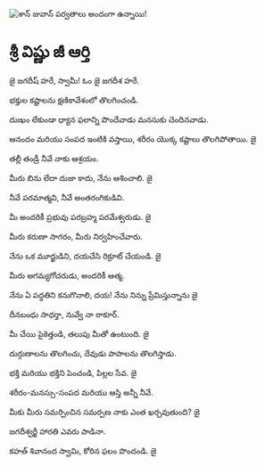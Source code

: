 ![శాన్ జువాన్ పర్వతాలు అందంగా ఉన్నాయి!](lib/images/img.png "శాన్ జువాన్ పర్వతాలు")

# శ్రీ విష్ణు జీ ఆర్తి

జై జగదీష్ హరే, స్వామీ! ఓం జై జగదీశ హరే.

భక్తుల కష్టాలను క్షణికావేశంలో తొలగించండి.

దుఃఖం లేకుండా ధ్యాన ఫలాన్ని పొందేవాడు మనసుకు చెందినవాడు.

ఆనందం మరియు సంపద ఇంటికి వస్తాయి, శరీరం యొక్క కష్టాలు తొలగిపోతాయి. జై

తల్లీ తండ్రీ నీవే నాకు ఆశ్రయం.

మీరు బిను లేదా దుజా కాదు, నేను ఆశించాలి. జై

నీవే పరమాత్మవి, నీవే అంతరంగికుడివి.

మీ అందరికీ ప్రభువు పరబ్రహ్మ పరమేశ్వరుడు. జై

మీరు కరుణా సాగరం, మీరు నిర్వహించేవారు.

నేను ఒక మూర్ఖుడిని, దయచేసి రిక్రూట్ చేయండి. జై

మీరు అగమ్యగోచరుడు, అందరికీ ఆత్మ.

నేను ఏ పద్ధతిని కనుగొనాలి, దయ! నేను నిన్ను ప్రేమిస్తున్నాను జై

దీనబంధు సాధర్తా, నువ్వే నా ఠాకూర్.

మీ చేయి పైకెత్తండి, తలుపు మీతో ఉంటుంది. జై

దుర్గుణాలను తొలగించు, దేవుడు పాపాలను తొలగిస్తాడు.

భక్తి మరియు భక్తిని పెంచండి, పిల్లల సేవ. జై

శరీరం-మనస్సు-సంపద మరియు ఆస్తి అన్నీ నీవే.

మీకు మీరు సమర్పించిన సమర్పణ నాకు ఎంత ఖర్చవుతుంది? జై

జగదీశ్వర్జీ హారతి ఎవరు పాడినా.

కహత్ శివానంద స్వామి, కోరిన ఫలం పొందండి. జై